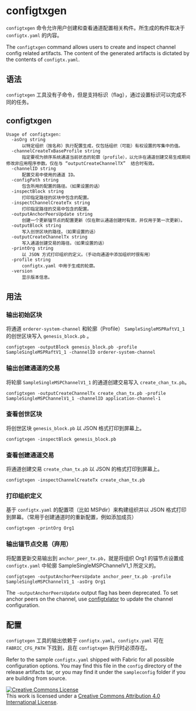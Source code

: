 # configtxgen

`configtxgen` 命令允许用户创建和查看通道配置相关构件。所生成的构件取决于 `configtx.yaml` 的内容。

The `configtxgen` command allows users to create and inspect channel config
related artifacts.  The content of the generated artifacts is dictated by the
contents of `configtx.yaml`.

## 语法

`configtxgen` 工具没有子命令，但是支持标识（flag），通过设置标识可以完成不同的任务。

## configtxgen
```
Usage of configtxgen:
  -asOrg string
      以特定组织（按名称）执行配置生成，仅包括组织（可能）有权设置的写集中的值。
  -channelCreateTxBaseProfile string
      指定要视为排序系统通道当前状态的轮廓（profile），以允许在通道创建交易生成期间修改非应用程序参数。仅在与 “outputCreateChannelTX”  结合时有效。
  -channelID string
      配置交易中使用的通道 ID。
  -configPath string
      包含所用的配置的路径。（如果设置的话）
  -inspectBlock string
      打印指定路径的区块中包含的配置。
  -inspectChannelCreateTx string
      打印指定路径的交易中包含的配置。
  -outputAnchorPeersUpdate string
      创建一个更新锚节点的配置更新（仅在默认通道创建时有效，并仅用于第一次更新）。
  -outputBlock string
      写入创世区块的路径。（如果设置的话）
  -outputCreateChannelTx string
      写入通道创建交易的路径。（如果设置的话）
  -printOrg string
      以 JSON 方式打印组织的定义。（手动向通道中添加组织时很有用）
  -profile string
      configtx.yaml 中用于生成的轮廓。
  -version
      显示版本信息。
```

## 用法

### 输出初始区块

将通道 `orderer-system-channel` 和轮廓（Profile） `SampleSingleMSPRaftV1_1` 的创世区块写入 `genesis_block.pb` 。

```
configtxgen -outputBlock genesis_block.pb -profile SampleSingleMSPRaftV1_1 -channelID orderer-system-channel
```

### 输出创建通道的交易


将轮廓 `SampleSingleMSPChannelV1_1` 的通道创建交易写入 `create_chan_tx.pb`。

```
configtxgen -outputCreateChannelTx create_chan_tx.pb -profile SampleSingleMSPChannelV1_1 -channelID application-channel-1
```

### 查看创世区块

将创世区块 `genesis_block.pb` 以 JSON 格式打印到屏幕上。

```
configtxgen -inspectBlock genesis_block.pb
```

### 查看创建通道交易

将通道创建交易 `create_chan_tx.pb` 以 JSON 的格式打印到屏幕上。

```
configtxgen -inspectChannelCreateTx create_chan_tx.pb
```

### 打印组织定义

基于 `configtx.yaml` 的配置项（比如 MSPdir）来构建组织并以 JSON 格式打印到屏幕。（常用于创建通道时的重新配置，例如添加成员）

```
configtxgen -printOrg Org1
```

### 输出锚节点交易（弃用）

将配置更新交易输出到 `anchor_peer_tx.pb`，就是将组织 Org1 的锚节点设置成 `configtx.yaml` 中轮廓 SampleSingleMSPChannelV1_1 所定义的。
```
configtxgen -outputAnchorPeersUpdate anchor_peer_tx.pb -profile SampleSingleMSPChannelV1_1 -asOrg Org1
```

The `-outputAnchorPeersUpdate` output flag has been deprecated. To set anchor
peers on the channel, use [configtxlator](configtxlator.html) to update the
channel configuration.

## 配置

`configtxgen` 工具的输出依赖于 `configtx.yaml`。`configtx.yaml` 可在 `FABRIC_CFG_PATH` 下找到，且在 `configtxgen` 执行时必须存在。

Refer to the sample `configtx.yaml` shipped with Fabric for all possible
configuration options.  You may find this file in the `config` directory of
the release artifacts tar, or you may find it under the `sampleconfig` folder
if you are building from source.

<a rel="license" href="http://creativecommons.org/licenses/by/4.0/"><img alt="Creative Commons License" style="border-width:0" src="https://i.creativecommons.org/l/by/4.0/88x31.png" /></a><br />This work is licensed under a <a rel="license" href="http://creativecommons.org/licenses/by/4.0/">Creative Commons Attribution 4.0 International License</a>.
